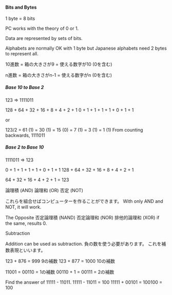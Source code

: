 #### Bits and Bytes

1 byte = 8 bits

PC works with the theory of 0 or 1.

Data are represented by sets of bits.

Alphabets are normally OK with 1 byte but Japanese alphabets need 2 bytes to represent all.

10進数 = 箱の大きさが9 = 使える数字が10 (0を含む)

n進数 = 箱の大きさがn-1 = 使える数字がn (0を含む)

##### Base 10 to Base 2
123 => 1111011

128 + 64 + 32 + 16 + 8 + 4 + 2 + 1
 0  +  1 +  1 +  1 + 1 + 0 + 1 + 1

or 

123/2 = 61 (1) = 30 (1) = 15 (0) = 7 (1) = 3 (1) = 1 (1)
From counting backwards, 1111011

##### Base 2 to Base 10

1111011 => 123

 0  +  1 +  1 +  1 + 1 + 0 + 1 + 1
128 + 64 + 32 + 16 + 8 + 4 + 2 + 1

64 + 32 + 16 + 4 + 2 + 1 = 123

論理積 (AND)
論理和 (OR)
否定 (NOT)

これらを組合せばコンピューターを作ることができます。
With only AND and NOT, it will work. 

The Opposite
否定論理積 (NAND)
否定論理和 (NOR)
排他的論理和 (XOR) if the same, results 0.

Subtraction

Addition can be used as subtraction.
負の数を使う必要があります。
これを補数表現といいます。

123 + 876 = 999
     9の補数
123 + 877 = 1000
    10の補数

11001 = 00110 = 1の補数
00110 + 1 = 00111 = 2の補数

Find the answer of 11111 - 11011.
11111 - 11011 = 100
11111 + 00101 = 100100 = 100